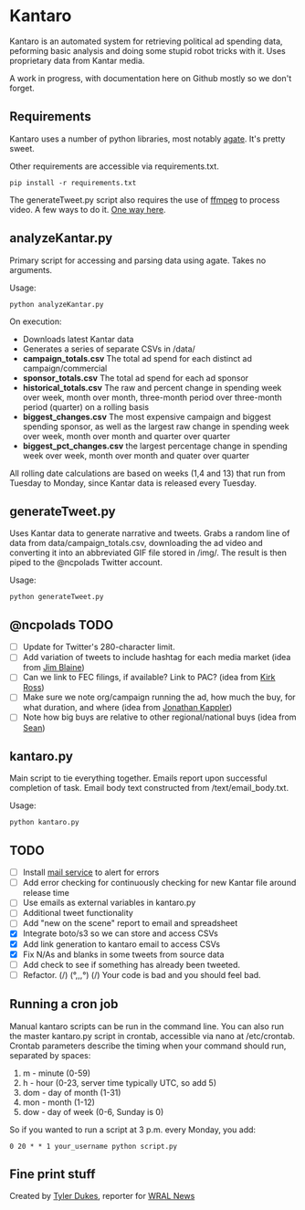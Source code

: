 # Kantaro

Kantaro is an automated system for retrieving political ad spending data, peforming basic analysis and doing some stupid robot tricks with it. Uses proprietary data from Kantar media.

A work in progress, with documentation here on Github mostly so we don't forget.

## Requirements
Kantaro uses a number of python libraries, most notably [agate](https://source.opennews.org/en-US/articles/introducing-agate/). It's pretty sweet.

Other requirements are accessible via requirements.txt.

```
pip install -r requirements.txt
```

The generateTweet.py script also requires the use of [ffmpeg](https://www.ffmpeg.org/) to process video. A few ways to do it. [One way here](http://stackoverflow.com/questions/29125229/how-to-reinstall-ffmpeg-clean-on-ubuntu-14-04).

## analyzeKantar.py

Primary script for accessing and parsing data using agate. Takes no arguments.

Usage:

```
python analyzeKantar.py
```

On execution:

- Downloads latest Kantar data
- Generates a series of separate CSVs in /data/
 - **campaign_totals.csv** The total ad spend for each distinct ad campaign/commercial
 - **sponsor_totals.csv** The total ad spend for each ad sponsor
 - **historical_totals.csv** The raw and percent change in spending week over week, month over month, three-month period over three-month period (quarter) on a rolling basis
 - **biggest_changes.csv** The most expensive campaign and biggest spending sponsor, as well as the largest raw change in spending week over week, month over month and quarter over quarter
 - **biggest_pct_changes.csv** the largest percentage change in spending week over week, month over month and quater over quarter

All rolling date calculations are based on weeks (1,4 and 13) that run from Tuesday to Monday, since Kantar data is released every Tuesday.

## generateTweet.py

Uses Kantar data to generate narrative and tweets. Grabs a random line of data from data/campaign_totals.csv, downloading the ad video and converting it into an abbreviated GIF file stored in /img/. The result is then piped to the @ncpolads Twitter account.

Usage:

```
python generateTweet.py
```

## @ncpolads TODO
- [ ] Update for Twitter's 280-character limit.
- [ ] Add variation of tweets to include hashtag for each media market (idea from [Jim Blaine](https://twitter.com/JimBlaine/status/699726960172339200))
- [ ] Can we link to FEC filings, if available? Link to PAC? (idea from [Kirk Ross](https://twitter.com/ludkmr/status/976482082716377089))
- [ ] Make sure we note org/campaign running the ad, how much the buy, for what duration, and where (idea from [Jonathan Kappler](https://twitter.com/jonathankappler/status/976480518127702017))
- [ ] Note how big buys are relative to other regional/national buys (idea from [Sean](https://twitter.com/RavenRavinoff/status/976476773243346944))

## kantaro.py

Main script to tie everything together. Emails report upon successful completion of task. Email body text constructed from /text/email_body.txt.

Usage:

```
python kantaro.py
```

## TODO

- [ ] Install [mail service](http://askubuntu.com/questions/222512/cron-info-no-mta-installed-discarding-output-error-in-the-syslog) to alert for errors
- [ ] Add error checking for continuously checking for new Kantar file around release time
- [ ] Use emails as external variables in kantaro.py
- [ ] Additional tweet functionality
- [ ] Add "new on the scene" report to email and spreadsheet
- [X] Integrate boto/s3 so we can store and access CSVs
- [X] Add link generation to kantaro email to access CSVs
- [X] Fix N/As and blanks in some tweets from source data
- [ ] Add check to see if something has already been tweeted.
- [ ] Refactor. (\/) (°,,,°) (\/) Your code is bad and you should feel bad.

## Running a cron job

Manual kantaro scripts can be run in the command line. You can also run the master kantaro.py script in crontab, accessible via nano at /etc/crontab. Crontab parameters describe the timing when your command should run, separated by spaces:

1. m - minute (0-59)
2. h - hour (0-23, server time typically UTC, so add 5)
3. dom - day of month (1-31)
4. mon - month (1-12)
5. dow - day of week (0-6, Sunday is 0)

So if you wanted to run a script at 3 p.m. every Monday, you add:

```
0 20 * * 1 your_username python script.py
```

## Fine print stuff

Created by [Tyler Dukes](https://github.com/mtdukes), reporter for [WRAL News](https://github.com/wraldata)